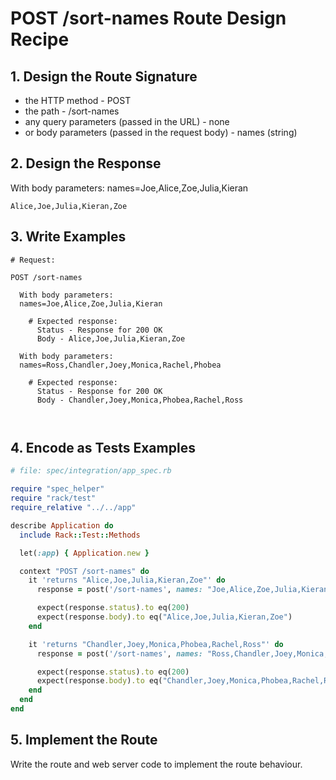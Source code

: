 # POST /sort-names Route Design Recipe

## 1. Design the Route Signature

  * the HTTP method - POST
  * the path - /sort-names
  * any query parameters (passed in the URL) - none
  * or body parameters (passed in the request body) - names (string)

## 2. Design the Response

With body parameters:
names=Joe,Alice,Zoe,Julia,Kieran
```
Alice,Joe,Julia,Kieran,Zoe
```

## 3. Write Examples

```
# Request:

POST /sort-names

  With body parameters:
  names=Joe,Alice,Zoe,Julia,Kieran

    # Expected response:
      Status - Response for 200 OK
      Body - Alice,Joe,Julia,Kieran,Zoe

  With body parameters:
  names=Ross,Chandler,Joey,Monica,Rachel,Phobea

    # Expected response:
      Status - Response for 200 OK
      Body - Chandler,Joey,Monica,Phobea,Rachel,Ross

  
```

## 4. Encode as Tests Examples

```ruby
# file: spec/integration/app_spec.rb

require "spec_helper"
require "rack/test"
require_relative "../../app"

describe Application do
  include Rack::Test::Methods

  let(:app) { Application.new }

  context "POST /sort-names" do
    it 'returns "Alice,Joe,Julia,Kieran,Zoe"' do
      response = post('/sort-names', names: "Joe,Alice,Zoe,Julia,Kieran")

      expect(response.status).to eq(200)
      expect(response.body).to eq("Alice,Joe,Julia,Kieran,Zoe")
    end

    it 'returns "Chandler,Joey,Monica,Phobea,Rachel,Ross"' do
      response = post('/sort-names', names: "Ross,Chandler,Joey,Monica,Rachel,Phobea")

      expect(response.status).to eq(200)
      expect(response.body).to eq("Chandler,Joey,Monica,Phobea,Rachel,Ross")
    end
  end
end
```

## 5. Implement the Route

Write the route and web server code to implement the route behaviour.
